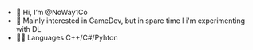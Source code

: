 - 👋 Hi, I’m @NoWay1Co 
- 👀 Mainly interested in GameDev, but in spare time I i'm experimenting with DL
- 👨‍💻 Languages C++/C#/Pyhton
